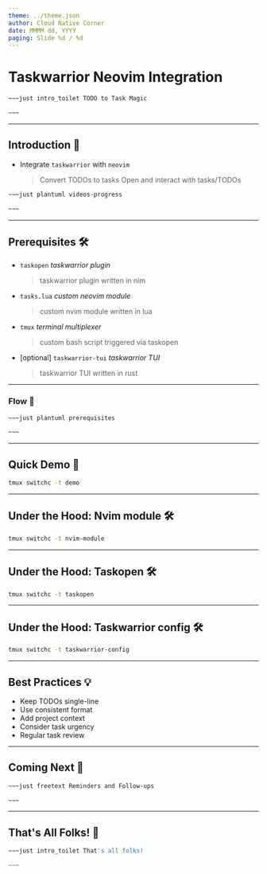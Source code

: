 ```yaml
---
theme: ../theme.json
author: Cloud Native Corner
date: MMMM dd, YYYY
paging: Slide %d / %d
---
```


# Taskwarrior Neovim Integration

```bash
~~~just intro_toilet TODO to Task Magic

~~~
```

---

## Introduction 👋

- Integrate `taskwarrior` with `neovim`
  > Convert TODOs to tasks
  > Open and interact with tasks/TODOs

```bash
~~~just plantuml videos-progress

~~~
```

---

## Prerequisites 🛠️

- `taskopen`                         *taskwarrior plugin*  
  > taskwarrior plugin written in nim
- `tasks.lua`                        *custom neovim module*
  > custom nvim module written in lua
- `tmux`                             *terminal multiplexer*
  > custom bash script triggered via taskopen
- [optional] `taskwarrior-tui`       *taskwarrior TUI*
  > taskwarrior TUI written in rust  

---

### Flow 💮

```bash
~~~just plantuml prerequisites

~~~
```

---

## Quick Demo 🚀

```bash
tmux switchc -t demo
```

---

## Under the Hood: Nvim module 🛠️

```bash
tmux switchc -t nvim-module
```

---

## Under the Hood: Taskopen 🛠️

```bash
tmux switchc -t taskopen
```

---

## Under the Hood: Taskwarrior config 🛠️

```bash
tmux switchc -t taskwarrior-config
```

---

## Best Practices 💡

- Keep TODOs single-line
- Use consistent format
- Add project context
- Consider task urgency
- Regular task review

---

## Coming Next 🚀

```bash
~~~just freetext Reminders and Follow-ups

~~~
```

---

## That's All Folks! 👋

```bash
~~~just intro_toilet That's all folks!

~~~
```

